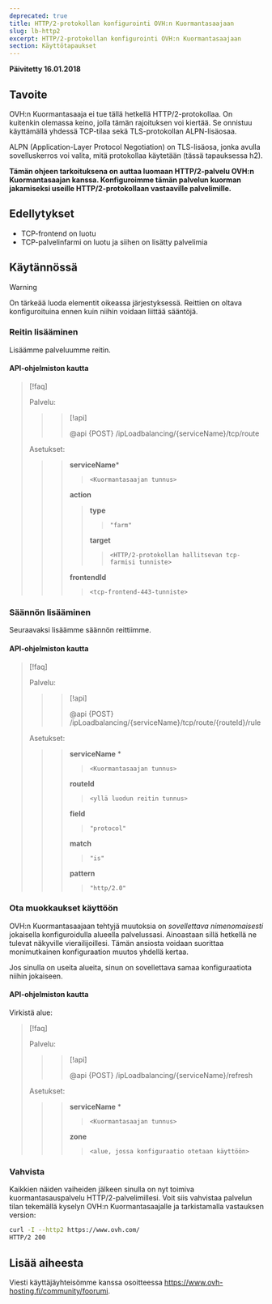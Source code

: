 ```yaml
---
deprecated: true
title: HTTP/2-protokollan konfigurointi OVH:n Kuormantasaajaan
slug: lb-http2
excerpt: HTTP/2-protokollan konfigurointi OVH:n Kuormantasaajaan
section: Käyttötapaukset
---
```


**Päivitetty 16.01.2018**

## Tavoite

OVH:n Kuormantasaaja ei tue tällä hetkellä HTTP/2-protokollaa. On kuitenkin olemassa keino, jolla tämän rajoituksen voi kiertää. Se onnistuu käyttämällä yhdessä TCP-tilaa sekä TLS-protokollan ALPN-lisäosaa.


ALPN (Application-Layer Protocol Negotiation) on TLS-lisäosa, jonka avulla sovelluskerros voi valita, mitä protokollaa käytetään (tässä tapauksessa h2).

**Tämän ohjeen tarkoituksena on auttaa luomaan HTTP/2-palvelu OVH:n Kuormantasaajan kanssa. Konfiguroimme tämän palvelun kuorman jakamiseksi useille HTTP/2-protokollaan vastaaville palvelimille.**


## Edellytykset

- TCP-frontend on luotu
- TCP-palvelinfarmi on luotu ja siihen on lisätty palvelimia


## Käytännössä

> [!warning]
>
> On tärkeää luoda elementit oikeassa järjestyksessä. Reittien on oltava konfiguroituina ennen kuin niihin voidaan liittää sääntöjä.
> 


### Reitin lisääminen

Lisäämme palveluumme reitin.


#### API-ohjelmiston kautta

> [!faq]
>
> Palvelu:
>
>> > [!api]
>> >
>> > @api {POST} /ipLoadbalancing/{serviceName}/tcp/route
>> >
>>
>
> Asetukset:
>
>> > **serviceName***
>> >
>> >> `<Kuormantasaajan tunnus>`
>> >
>> > **action**
>> >
>> >> **type**
>> >> >
>> >> > `"farm"`
>> >>
>> >> **target**
>> >> >
>> >> > `<HTTP/2-protokollan hallitsevan tcp-farmisi tunniste>`
>> >
>> > **frontendId**
>> >
>> >> `<tcp-frontend-443-tunniste>`
>


### Säännön lisääminen

Seuraavaksi lisäämme säännön reittiimme.



#### API-ohjelmiston kautta

> [!faq]
>
> Palvelu:
>
>> > [!api]
>> >
>> > @api {POST} /ipLoadbalancing/{serviceName}/tcp/route/{routeId}/rule
>> >
>>
>
> Asetukset:
>
>> > **serviceName** *
>> >
>> >> `<Kuormantasaajan tunnus>`
>> >
>> > **routeId**
>> >
>> >> `<yllä luodun reitin tunnus>`
>> >
>> > **field**
>> >
>> >> `"protocol"`
>> >
>> > **match**
>> >
>> >> `"is"`
>> >
>> > **pattern**
>> >
>> >> `"http/2.0"`
>


### Ota muokkaukset käyttöön

OVH:n Kuormantasaajaan tehtyjä muutoksia on *sovellettava nimenomaisesti* jokaisella konfiguroidulla alueella palvelussasi. Ainoastaan sillä hetkellä ne tulevat näkyville vierailijoillesi. Tämän ansiosta voidaan suorittaa monimutkainen konfiguraation muutos yhdellä kertaa.

Jos sinulla on useita alueita, sinun on sovellettava samaa konfiguraatiota niihin jokaiseen.


#### API-ohjelmiston kautta

Virkistä alue:

> [!faq]
>
> Palvelu:
>
>> > [!api]
>> >
>> > @api {POST} /ipLoadbalancing/{serviceName}/refresh
>> >
>>
>
> Asetukset:
>
>> > **serviceName** *
>> >
>> >> `<Kuormantasaajan tunnus>`
>> >
>> > **zone**
>> >
>> >> `<alue, jossa konfiguraatio otetaan käyttöön>`
>

### Vahvista

Kaikkien näiden vaiheiden jälkeen sinulla on nyt toimiva kuormantasauspalvelu HTTP/2-palvelimillesi. Voit siis vahvistaa palvelun tilan tekemällä kyselyn OVH:n Kuormantasaajalle ja tarkistamalla vastauksen version:

```bash
curl -I --http2 https://www.ovh.com/
HTTP/2 200
```

## Lisää aiheesta

Viesti käyttäjäyhteisömme kanssa osoitteessa <https://www.ovh-hosting.fi/community/foorumi>.